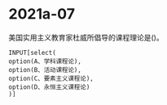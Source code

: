 # 2021a-07
美国实用主义教育家杜威所倡导的课程理论是()。
```meta-bind
INPUT[select(
option(A、学科课程论),
option(B、活动课程论),
option(C、要素主义课程论),
option(D、永恒主义课程论)
)]
```